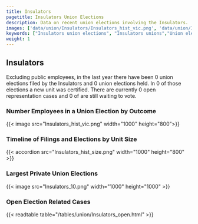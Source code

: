 ```yaml
---
title: Insulators
pagetitle: Insulators Union Elections
description: Data on recent union elections involving the Insulators.
images: ['data/union/Insulators/Insulators_hist_vic.png', 'data/union/Insulators/Insulators_hist_size.png', 'data/union/Insulators/Insulators_10.png']
keywords: ["Insulators union elections", "Insulators unions","Union elections"]
weight: 1
---
```

##  Insulators

Excluding public employees, in the last year there have been 0 union elections filed by the Insulators and 0 union elections held. In 0 of those elections a new unit was certified. There are currently 0 open representation cases and 0 of are still waiting to vote.

### Number Employees in a Union Election by Outcome
{{< image src="Insulators_hist_vic.png" width="1000" height="800">}}

### Timeline of Filings and Elections by Unit Size
{{< accordion src="Insulators_hist_size.png" width="1000" height="800" >}}

### Largest Private Union Elections
{{< image src="Insulators_10.png" width="1000" height="1000"  >}}

### Open Election Related Cases
{{< readtable table="/tables/union/Insulators_open.html" >}}

